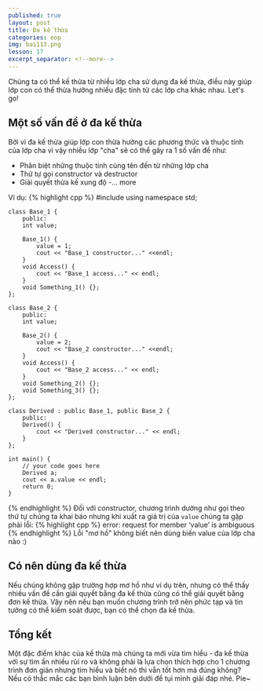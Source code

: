 ```yaml
---
published: true
layout: post
title: Đa kế thừa
categories: oop
img: bai113.png
lesson: 17
excerpt_separator: <!--more-->
---
```

Chúng ta có thể kế thừa từ nhiều lớp cha sử dụng đa kế thừa, điều này giúp lớp con có thể thừa hưởng nhiều đặc tính từ các lớp cha khác nhau. Let's go!<!--more-->
## Một số vấn đề ở đa kế thừa
Bởi vì đa kế thừa giúp lớp con thừa hưởng các phương thức và thuộc tính của lớp cha vì vậy nhiều lớp "cha" sẽ có thể gây ra 1 số vấn đề như:
- Phân biệt những thuộc tính cùng tên đến từ những lớp cha
- Thứ tự gọi constructor và destructor
- Giải quyết thừa kế xung độ
-... more

Ví dụ:
{% highlight cpp %}
    #include <iostream>
    using namespace std;
     
    class Base_1 {
    	public:
    	int value;
     
    	Base_1() {
    		value = 1;
    		cout << "Base_1 constructor..." <<endl;
    	}
    	void Access() {
    		cout << "Base_1 access..." << endl;
    	}
    	void Something_1() {};
    };
     
    class Base_2 {
    	public:
    	int value;
     
    	Base_2() {
    		value = 2;
    		cout << "Base_2 constructor..." <<endl;
    	}
    	void Access() {
    		cout << "Base_2 access..." << endl;
    	}
    	void Something_2() {};
    	void Something_3() {};
    };
     
    class Derived : public Base_1, public Base_2 {
    	public:
    	Derived() {
    		cout << "Derived constructor..." << endl;
    	}
    };
     
    int main() {
    	// your code goes here
    	Derived a;
    	cout << a.value << endl;
    	return 0;
    }
{% endhighlight %}
Đối với constructor, chương trình dường như gọi theo thứ tự chúng ta khai báo nhưng khi xuất ra giá trị của `value` chúng ta gặp phải lỗi:
{% highlight cpp %}
  error: request for member ‘value’ is ambiguous
{% endhighlight %}
Lỗi "mơ hồ" không biết nên dùng biến value của lớp cha nào :)
  
## Có nên dùng đa kế thừa
Nếu chúng không gặp trường hợp mơ hồ như ví dụ trên, nhưng có thể thấy nhiều vấn đề cần giải quyết bằng đa kế thừa cũng có thể giải quyết bằng đơn kế thừa. Vậy nên nếu bạn muốn chương trình trở nên phức tạp và tin tưởng có thể kiểm soát được, bạn có thể chọn đa kế thừa.

## Tổng kết
Một đặc điểm khác của kế thừa mà chúng ta mới vừa tìm hiểu - đa kế thừa với sự tìm ẩn nhiều rủi ro và không phải là lựa chọn thích hợp cho 1 chương trình đơn giản nhưng tìm hiểu và biết nó thì vẫn tốt hơn mà đúng không? Nếu có thắc mắc các bạn bình luận bên dưới để tụi mình giải đáp nhé. Pie~
